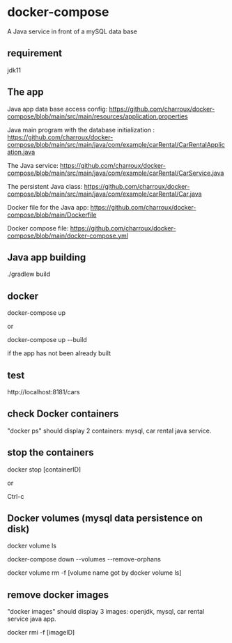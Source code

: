 # docker-compose

A Java service in front of a mySQL data base

## requirement

jdk11

## The app

Java app data base access config: https://github.com/charroux/docker-compose/blob/main/src/main/resources/application.properties

Java main program with the database initialization : https://github.com/charroux/docker-compose/blob/main/src/main/java/com/example/carRental/CarRentalApplication.java

The Java service: https://github.com/charroux/docker-compose/blob/main/src/main/java/com/example/carRental/CarService.java

The persistent Java class: https://github.com/charroux/docker-compose/blob/main/src/main/java/com/example/carRental/Car.java

Docker file for the Java app: https://github.com/charroux/docker-compose/blob/main/Dockerfile

Docker compose file: https://github.com/charroux/docker-compose/blob/main/docker-compose.yml

## Java app building

./gradlew build

## docker

docker-compose up
 
or 

docker-compose up --build

if the app has not been already built

## test

http://localhost:8181/cars

## check Docker containers

"docker ps" should display 2 containers: mysql, car rental java service.

## stop the containers

docker stop [containerID] 

or 

Ctrl-c

## Docker volumes (mysql data persistence on disk)

docker volume ls

docker-compose down --volumes --remove-orphans  

docker volume rm -f [volume name got by docker volume ls]

## remove docker images

"docker images" should display 3 images: openjdk, mysql, car rental service java app.

docker rmi -f [imageID]


